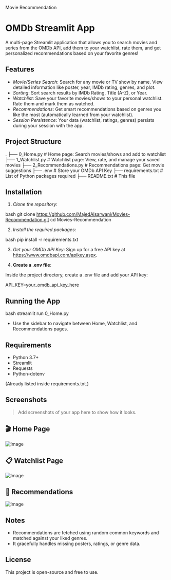 Movie Recommendation
# OMDb Streamlit App

A multi-page Streamlit application that allows you to search movies and series from the OMDb API, add them to your watchlist, rate them, and get personalized recommendations based on your favorite genres!

## Features

- *Movie/Series Search*: Search for any movie or TV show by name. View detailed information like poster, year, IMDb rating, genres, and plot.
- *Sorting*: Sort search results by IMDb Rating, Title (A-Z), or Year.
- *Watchlist*: Save your favorite movies/shows to your personal watchlist. Rate them and mark them as watched.
- *Recommendations*: Get smart recommendations based on genres you like the most (automatically learned from your watchlist).
- *Session Persistence*: Your data (watchlist, ratings, genres) persists during your session with the app.

## Project Structure


.
├── 0_Home.py            # Home page: Search movies/shows and add to watchlist
├── 1_Watchlist.py        # Watchlist page: View, rate, and manage your saved movies
├── 2_Recommendations.py # Recommendations page: Get movie suggestions
├── .env                  # Store your OMDb API Key
├── requirements.txt      # List of Python packages required
├── README.txt            # This file


## Installation

1. *Clone the repository*:

bash
git clone https://github.com/MajedAlsarwani/Movies-Recommendation.git
cd Movies-Recommendation



2. *Install the required packages*:

bash
pip install -r requirements.txt


3. *Get your OMDb API Key*:
   Sign up for a free API key at https://www.omdbapi.com/apikey.aspx.

4. **Create a .env file**:

Inside the project directory, create a .env file and add your API key:


API_KEY=your_omdb_api_key_here


## Running the App

bash
streamlit run 0_Home.py


- Use the sidebar to navigate between Home, Watchlist, and Recommendations pages.

## Requirements

- Python 3.7+
- Streamlit
- Requests
- Python-dotenv

(Already listed inside requirements.txt.)

## Screenshots

> Add screenshots of your app here to show how it looks.
## 🎬 Home Page
![Image](https://github.com/user-attachments/assets/a6b166bb-4340-4486-8a98-a12c44280bf3)
## 📋 Watchlist Page
![Image](https://github.com/user-attachments/assets/58965073-b83d-4904-8824-38707811f745)
## 🌟 Recommendations
![Image](https://github.com/user-attachments/assets/0d6ae007-1c5e-435f-a0a4-1b47ded3255b)

## Notes

- Recommendations are fetched using random common keywords and matched against your liked genres.
- It gracefully handles missing posters, ratings, or genre data.

## License

This project is open-source and free to use.
